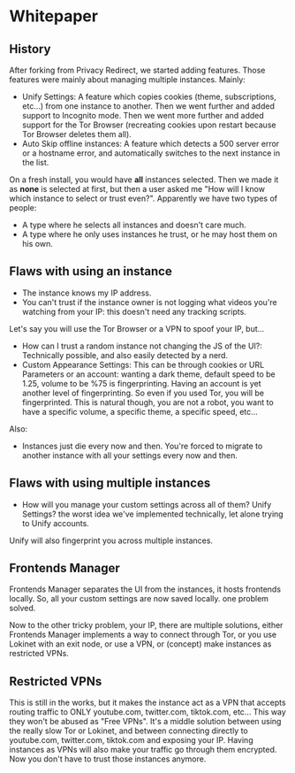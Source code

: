 # Whitepaper

## History
After forking from Privacy Redirect, we started adding features. Those features were mainly about managing multiple instances. Mainly:
- Unify Settings: A feature which copies cookies (theme, subscriptions, etc...) from one instance to another. Then we went further and added support to Incognito mode. Then we went more further and added support for the Tor Browser (recreating cookies upon restart because Tor Browser deletes them all).
- Auto Skip offline instances: A feature which detects a 500 server error or a hostname error, and automatically switches to the next instance in the list.

On a fresh install, you would have **all** instances selected. Then we made it as **none** is selected at first, but then a user asked me "How will I know which instance to select or trust even?". Apparently we have two types of people:
- A type where he selects all instances and doesn't care much.
- A type where he only uses instances he trust, or he may host them on his own.

## Flaws with using an instance
- The instance knows my IP address.
- You can't trust if the instance owner is not logging what videos you're watching from your IP: this doesn't need any tracking scripts.

Let's say you will use the Tor Browser or a VPN to spoof your IP, but...
- How can I trust a random instance not changing the JS of the UI?: Technically possible, and also easily detected by a nerd.
- Custom Appearance Settings: This can be through cookies or URL Parameters or an account: wanting a dark theme, default speed to be 1.25, volume to be %75 is fingerprinting. Having an account is yet another level of fingerprinting. So even if you used Tor, you will be fingerprinted. This is natural though, you are not a robot, you want to have a specific volume, a specific theme, a specific speed, etc...

Also:
- Instances just die every now and then. You're forced to migrate to another instance with all your settings every now and then.

## Flaws with using multiple instances
- How will you manage your custom settings across all of them? Unify Settings? the worst idea we've implemented technically, let alone trying to Unify accounts.

Unify will also fingerprint you across multiple instances.

## Frontends Manager
Frontends Manager separates the UI from the instances, it hosts frontends locally. So, all your custom settings are now saved locally. one problem solved.

Now to the other tricky problem, your IP, there are multiple solutions, either Frontends Manager implements a way to connect through Tor, or you use Lokinet with an exit node, or use a VPN, or (concept) make instances as restricted VPNs.

## Restricted VPNs
This is still in the works, but it makes the instance act as a VPN that accepts routing traffic to ONLY youtube.com, twitter.com, tiktok.com, etc... This way they won't be abused as "Free VPNs". It's a middle solution between using the really slow Tor or Lokinet, and between connecting directly to youtube.com, twitter.com, tiktok.com and exposing your IP. Having instances as VPNs will also make your traffic go through them encrypted. Now you don't have to trust those instances anymore.
